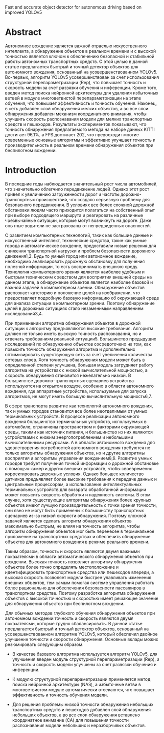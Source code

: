Fast and accurate object detector for autonomous driving based on improved YOLOv5

# Abstract

Автономное вождение является важной отраслью искусственного интеллекта, а обнаружение объектов в реальном времени и с высокой точностью является ключом к обеспечению безопасной и стабильной работы автономных транспортных средств. С этой целью в данной статье предлагается быстрый и точный детектор объектов для автономного вождения, основанный на усовершенствованном YOLOv5. Во-первых, алгоритм YOLOv5 усовершенствован за счет использования структурной перепараметризации (Rep), что повышает точность и скорость модели за счет развязки обучения и инференции. Кроме того, введен метод поиска нейронной архитектуры для удаления избыточных ветвей в модуле многоветвистой перепараметризации на этапе обучения, что повышает эффективность и точность обучения. Наконец, в сеть добавлен слой обнаружения мелких объектов, а во все слои обнаружения добавлен механизм координатного внимания, чтобы улучшить скорость распознавания модели для мелких транспортных средств и пешеходов. Результаты экспериментов показывают, что точность обнаружения предлагаемого метода на наборе данных KITTI достигает 96,1%, а FPS достигает 202, что превосходит многие современные основные алгоритмы и эффективно улучшает точность и производительность в реальном времени обнаружения объектов при беспилотном вождении.



# Introduction

В последние годы наблюдается значительный рост числа автомобилей, что значительно облегчило передвижение людей. Однако этот рост привел к увеличению загруженности дорог и частоты дорожно-транспортных происшествий, что создало серьезную проблему для безопасного передвижения. В условиях все более сложной дорожной обстановки людям часто приходится полагаться на собственный опыт при выборе подходящего маршрута и реагировать на различные чрезвычайные ситуации, которые могут возникнуть на дороге. Даже опытные водители не застрахованы от непредвиденных опасностей.

С развитием компьютерных технологий, таких как большие данные и искусственный интеллект, технические средства, такие как умные города и автоматическое вождение, предоставили новые решения для снижения транспортной нагрузки и проблем безопасности дорожного движения1,2. Будь то умный город или автономное вождение, необходимо анализировать дорожную обстановку для получения полезной информации, то есть воспринимать внешнюю среду. Технология компьютерного зрения является наиболее удобным и быстрым техническим средством для восприятия внешней среды на данном этапе, а обнаружение объектов является наиболее базовой и важной задачей в компьютерном зрении. Обнаружение объектов распознает категорию и положение целей на изображении, что предоставляет подробную базовую информацию об окружающей среде для анализа ситуации в компьютерном зрении. Поэтому обнаружение целей в дорожных ситуациях стало незаменимым направлением исследований3,4.

При применении алгоритма обнаружения объектов в дорожной ситуации к алгоритму предъявляются высокие требования. Алгоритм должен не только иметь высокую точность распознавания, но и отвечать требованиям реальной ситуации5. Большинство предыдущих исследований по обнаружению объектов сосредоточено на том, как повысить точность обнаружения алгоритма и дополнительно оптимизировать существующую сеть за счет увеличения количества сетевых слоев. Хотя точность обнаружения модели может быть в определенной степени улучшена, большая модель затрудняет работу алгоритма на устройствах с низкой вычислительной мощностью, а скорость обнаружения становится нежелательно низкой. В большинстве дорожно-транспортных сценариев устройства используются на открытом воздухе, особенно в области автономного вождения, где аппаратные устройства, используемые для запуска алгоритмов, не могут иметь большую вычислительную мощность6,7.

В сфере транспорта развитие как технологий автономного вождения, так и умных городов становится все более неотделимым от умных терминальных устройств. В процессе реализации автономного вождения большинство терминальных устройств, используемых в автомобиле, ограничены пространством и факторами окружающей среды, такими как источник питания, и большинство из них являются устройствами с низким энергопотреблением и небольшими вычислительными ресурсами. А в области автономного вождения для удовлетворения потребностей автономного вождения требуются не только алгоритмы обнаружения объектов, но и другие алгоритмы восприятия и алгоритмы управления вождением8,9. Развитие умных городов требует получения точной информации о дорожной обстановке с помощью камер и других внешних устройств, чтобы своевременно корректировать дорожные условия. Однако большее количество датчиков предъявляет более высокие требования к передаче данных и центральным процессорам, а использование интеллектуальных терминальных устройств для возврата обработанной информации может повысить скорость обработки и надежность системы. В этом случае, хотя существующие алгоритмы обнаружения более крупных объектов имеют лучшую производительность с точки зрения точности, они явно не могут быть применены к большинству транспортных сценариев из-за низкой скорости обнаружения. Поэтому сложной задачей является сделать алгоритм обнаружения объектов максимально быстрым, не влияя на точность алгоритма, чтобы алгоритм обнаружения объектов мог быть перенесен в терминальное приложение на транспортных средствах и обеспечить обнаружение объектов для автономного вождения в режиме реального времени.



Таким образом, точность и скорость являются двумя важными показателями в области автоматического обнаружения объектов при вождении. Высокая точность позволяет алгоритму обнаружения объектов более точно определять местоположение и идентифицировать транспортные средства или пешеходов впереди, а высокая скорость позволяет модели быстрее улавливать изменения внешних объектов, тем самым помогая системе управления работать более рационально для обеспечения безопасности пассажиров в транспортном средстве. Поэтому разработка алгоритма обнаружения объектов с высокой точностью и скоростью имеет решающее значение для обнаружения объектов при беспилотном вождении.

Для обычных методов глубокого обучения обнаружения объектов при автономном вождении точность и скорость являются двумя показателями, которые трудно сбалансировать. В данной статье предлагается быстрый и точный детектор объектов, основанный на усовершенствованном алгоритме YOLOv5, который обеспечил двойное улучшение точности и скорости обнаружения. Основные вклады можно резюмировать следующим образом.

* В качестве базового алгоритма используется алгоритм YOLOv5, для улучшения введен модуль структурной перепараметризации (Rep), а точность и скорость модели улучшены за счет развязки обучения и инференции.

* К модулю структурной перепараметризации применяется метод поиска нейронной архитектуры (NAS), а избыточные ветви в многоветвистом модуле автоматически отсекаются, что повышает эффективность и точность обучения модели.

* Для решения проблемы низкой точности обнаружения небольших транспортных средств и пешеходов добавлен слой обнаружения небольших объектов, а во все слои обнаружения вставлено координатное внимание (CA) для повышения точности распознавания модели небольших и неразборчивых объектов.






